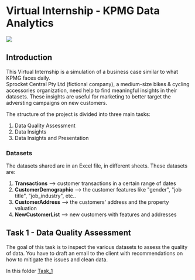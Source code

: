 # Virtual Internship - KPMG Data Analytics
<p>
<a href="https://www.insidesherpa.com/virtual-internships/theme/m7W4GMqeT3bh9Nb2c/KPMG-Data-Analytics-Virtual-Internship" target="_blank">
<img src="https://s3-ap-southeast-2.amazonaws.com/insidesherpa-assets/icons/KPMG-inside-sherpa-thumb.jpg"></a>
</p>

## Introduction
This Virtual Internship is a simulation of a business case similar to what KPMG faces daily.   
Sprocket Central Pty Ltd (fictional company), a medium-size bikes & cycling accessories organization, need help to find meaningful insights in their datasets. These insights are useful for marketing to better target the adversting campaigns on new customers.  
  
The structure of the project is divided into three main tasks:
1. Data Quality Assessment
2. Data Insights
3. Data Insights and Presentation
  
### Datasets
The datasets shared are in an Excel file, in different sheets. These datasets are:
1. **Transactions** --> customer transactions in a certain range of dates
2. **CustomerDemographic** --> the customer features like "gender", "job title", "job_industry", etc..
3. **CustomerAddress** --> the customers' address and the property valuation
4. **NewCustomerList** --> new customers with features and addresses

## Task 1 - Data Quality Assessment
The goal of this task is to inspect the various datasets to assess the quality of data. You have to draft an email to the client with recommendations on how to mitigate the issues and clean data.  
  
In this folder [Task_1](../../tree/master/Task_1)
